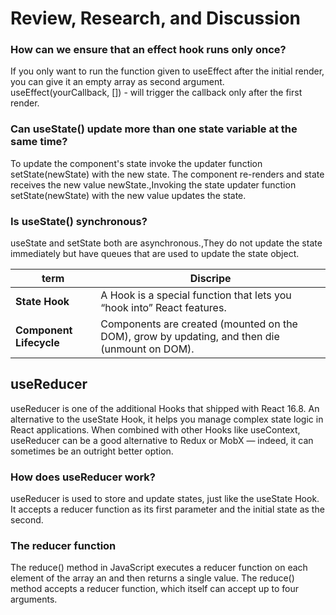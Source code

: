 # Review, Research, and Discussion

### How can we ensure that an effect hook runs only once?

If you only want to run the function given to useEffect after the initial render, you can give it an empty array as second argument. useEffect(yourCallback, []) - will trigger the callback only after the first render.

### Can useState() update more than one state variable at the same time?

To update the component's state invoke the updater function setState(newState) with the new state. The component re-renders and state receives the new value newState.,Invoking the state updater function setState(newState) with the new value updates the state.

### Is useState() synchronous?

useState and setState both are asynchronous.,They do not update the state immediately but have queues that are used to update the state object.

term   |   Discripe
-| -
**State Hook** |  A Hook is a special function that lets you “hook into” React features.
**Component Lifecycle** |  Components are created (mounted on the DOM), grow by updating, and then die (unmount on DOM).


##  useReducer

useReducer is one of the additional Hooks that shipped with React 16.8. An alternative to the useState Hook, it helps you manage complex state logic in React applications. When combined with other Hooks like useContext, useReducer can be a good alternative to Redux or MobX — indeed, it can sometimes be an outright better option.

### How does useReducer work?

useReducer is used to store and update states, just like the useState Hook. It accepts a reducer function as its first parameter and the initial state as the second.

### The reducer function

The reduce() method in JavaScript executes a reducer function on each element of the array an and then returns a single value. The reduce() method accepts a reducer function, which itself can accept up to four arguments.


